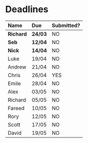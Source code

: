 # Deadlines

| Name        | Due        | Submitted? |
| :---------- | :--------- | :--------- |
| **Richard** | **24/03**  | NO         |
| **Seb**     | **12/04**  | NO         |
| **Nick**    | **14/04**  | NO         |
| Luke        | 19/04      | NO         |
| Andrew      | 21/04      | NO         |
| Chris       | 26/04      | YES        |
| Emile       | 28/04      | NO         |
| Alex        | 03/05      | NO         |
| Richard     | 05/05      | NO         |
| Fareed      | 10/05      | NO         |
| Rory        | 12/05      | NO         |
| Scott       | 17/05      | NO         |
| David       | 19/05      | NO         |
